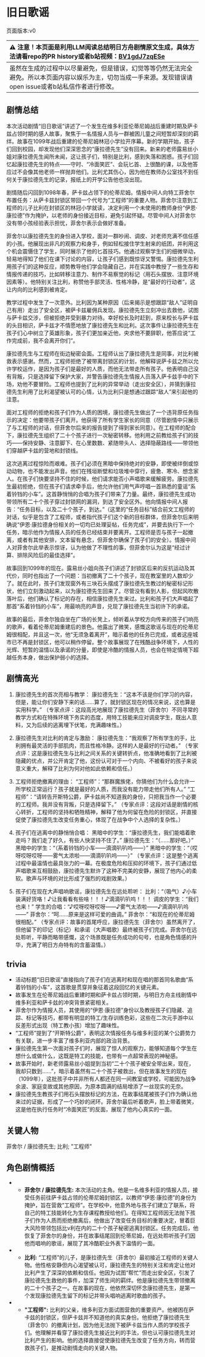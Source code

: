# 旧日歌谣
页面版本:v0
 

| :warning: 注意！本页面是利用LLM阅读总结明日方舟剧情原文生成，具体方法请看repo的PR history或者b站视频：[BV1gdJ7zqESe](https://www.bilibili.com/video/BV1gdJ7zqESe/)         |
|:----------------------------|
| 虽然在生成的过程中以尽量避免，但是错误，幻觉等等仍然无法完全避免。所以本页面内容以娱乐为主，切勿当成一手来源。发现错误请open issue或者b站私信作者进行修改。|



## 剧情总结
本次活动剧情“旧日歌谣”讲述了一个发生在维多利亚伦蒂尼姆战后重建时期及萨卡兹占领时期的感人故事，聚焦于一名情报人员与一群被困儿童之间短暂却深刻的羁绊。故事在1099年战后重建的伦蒂尼姆林冠小学拉开序幕。新的学期开始，孩子们回到校园，却发现他们深深思念的“康拉德先生”没有回来。新来的老师露易丝小姐对康拉德先生闻所未闻，这让孩子们，特别是比利，感到失落和困惑。孩子们回忆起康拉德先生的特点——守时、“冷面笑匠”、会玩匕首、上很酷的课，以及他答应过不会像其他老师一样抛弃他们。比利尤其伤心，因为他在教师办公室找不到任何关于康拉德先生的记录，报纸上的开学公告他也没出现。

剧情随后闪回到1098年春，萨卡兹占领下的伦蒂尼姆。情报中间人向特工菲舍尔布置任务：从萨卡兹封锁区带回一个代号为“工程师”的重要人物。菲舍尔注意到工程师的儿子比利在封锁区的林冠小学就读，决定利用一个未使用的教师身份“伊恩·康拉德”作为掩护，以老师的身份接近目标，避免引起怀疑。尽管中间人对菲舍尔没有带小孩经验表示担忧，菲舍尔表示会做好准备。

菲舍尔以康拉德先生的身份进入学校，面对一群吵闹、调皮、对老师充满不信任感的小孩。他展现出非凡的观察力和身手，例如轻松接住学生射来的纸团，并利用这个机会震慑住了学生，同时展示了他的匕首技巧。他通过观察学生们的细微举动，轻易地得知了他们在课下讨论的内容，让孩子们感到既惊讶又警惕。康拉德先生利用孩子们的这种反应，顺势教导他们学会隐藏自己，并在实践中教授了一些生存和情报传递的技巧，比如转移注意力、制作不易察觉的标记（用石头摆放、注意环境因素等）。他特别关注比利，称赞他手部灵活、性格冷静，是“最好的行动者”，这让内向的比利感到被肯定。

教学过程中发生了一次意外。比利因为某种原因（后来揭示是想跟踪“敌人”证明自己有用）走出了安全区，被萨卡兹雇佣兵发现。康拉德先生立刻冲出去救他，试图与萨卡兹交涉，但被拒绝并受到暴力对待。幸好校长及时赶到，原来校长与萨卡兹的头目相识，萨卡兹才不情愿地放了康拉德先生和比利。这次事件让康拉德先生在孩子们心中树立了英雄形象，孩子们更加亲近他，央求他不要辞职，他答应说“工作完成前，我不会离开你们”。

康拉德先生与工程师在街边秘密会面。工程师认出了康拉德先生是同事，对比利被救表示感谢。然而，工程师拒绝了被带离封锁区的计划，他解释说萨卡兹之所以允许学校运作，是因为孩子们是最好的人质，而他无法带走所有孩子。他表明自己没有背叛，只是选择留下保护大家，并警告康拉德先生情报人员落入萨卡兹手中的下场，劝他不要冒险。工程师也提到了比利的异常举动（走出安全区），并猜到康拉德先生利用了比利渴望被认可的心情，认为比利只是想通过跟踪“敌人”来引起他的注意。

面对工程师的拒绝和孩子们作为人质的困境，康拉德先生做出了一个违背原任务指示的决定：他要带孩子们离开。他获得了所有学生家长的同意（尽管剧情中只展示了与工程师的对话，但菲舍尔后来的报告提到了得到家长同意）。在工程师的配合下，康拉德先生组织了二十个孩子进行一次秘密转移。他利用之前教给孩子们的技巧——保持安静、注意脚下、在心里数数、紧随带头人、选择隐蔽路线——带领他们穿越萨卡兹的营地和封锁线。

这次逃离过程惊险而艰难。孩子们必须在黑暗中保持绝对的安静，即使被绊倒或惊动动物，也不能发出声音。他们在残垣断壁和垃圾堆中穿行，疲惫、寒冷、想念家人。在孩子们快要坚持不住的时候，他们请求能否小声唱歌来缓解疲劳。康拉德先生最初拒绝，但在孩子们请求牵手后，他允许他们用气声哼唱一首熟悉的童谣“系着铃铛的小车”。这首静悄悄的合唱为孩子们带来了力量。最终，康拉德先生成功带领所有二十个孩子穿过封锁网的漏洞，到达了安全区外。他向情报中间人报告：“任务目标，以及二十个孩子，到达。”（这里的“任务目标”结合前文工程师的对话，似乎是包含了工程师，或者指代孩子们这个新的目标群体，但菲舍尔后来明确说“伊恩·康拉德身份相关的一切均已处理妥帖，任务完成”，并要去执行下一个任务，暗示他作为情报人员的任务已经结束并要离开。工程师是否与孩子一起撤离，或者有其他安排，文本留有悬念，但菲舍尔确保了孩子们的安全）。情报中间人对菲舍尔此举表示惊讶，认为他做了不理性的事，但菲舍尔认为这是“经过计算、排除风险后的最佳选择”。

故事回到1099年的现在。露易丝小姐向孩子们讲述了封锁区后来的反抗运动及其代价，同时也指出了一个问题：当初撤离了二十个孩子，现在教室里的人数却少了。就在此时，孩子们发现窗外有三块石头摆成了康拉德先生教过的秘密标记形状，他们立刻激动起来，以为康拉德先生回来了。尽管没有看到人影，但起风吹散落叶后，他们确认了标记的存在，相信康拉德先生来过。比利和孩子们大声唱起了那首“系着铃铛的小车”，用最响亮的声音，兑现了康拉德先生当初许下的承诺。

故事的最后，菲舍尔独自坐在广场的长凳上，倾听着从学校方向传来的孩子们响亮的歌声，看着伦蒂尼姆重建后的景色。他露出了微笑，感慨这歌谣与现在的伦蒂尼姆很相配，并且这一次，他“无须急着离开”，暗示着他的任务已完成，或者这座城市已不再是封锁区，他可以稍作停留。整个故事展现了在残酷战争环境下，人性的光辉、短暂的温情以及承诺的分量，即使是冷酷的情报人员，也会在特定情境下超越任务本身，做出保护弱小的选择。
## 剧情高光
1.  康拉德先生的首次亮相与教学：
    康拉德先生：“这本不该是你们学习的内容，但是，能让你们安静下来的话......算了，就封锁区现在的情况来说，这也算是实用科学。”
    （专家点评：这段高光地展现了康拉德先生（菲舍尔）不同寻常的教学方式和在特殊环境下务实的态度，用特工技能来应对调皮学生，既出人意料，又为后续的逃离埋下伏笔，充满趣味性。）

2.  康拉德先生对比利的肯定与激励：
    康拉德先生：“我观察了所有学生的手，比利拥有最灵活的手部肌肉，而且性格冷静。这样的人是最好的行动者。”
    （专家点评：这是康拉德先生与比利之间关系的关键转折点，他准确地看到了比利被隐藏的优点，并公开肯定了他，这份认可对于一个内向、不被看好的孩子来说意义重大，解释了比利为何对他如此依赖和信任。）

3.  工程师拒绝撤离的理由：
    “工程师”：“那群魔族佬，你猜他们为什么会允许一所学校正常运行？孩子就是最好的人质，而我没有能力带走他们所有人。”
    “工程师”：“请转告开斯特公爵，萨卡兹尚不知道我的身份，只把我当作一个必要的工程师。我并没有背叛，只是选择留下。”
    （专家点评：这段对话是剧情的核心转折，工程师的坚持和牺牲精神，解释了他为何留在危险的封锁区，并直接促使了康拉德先生改变任务重心，体现了在战争中个人选择的复杂性。）

4.  孩子们在逃离中的静悄悄合唱：
    黑暗中的学生：“康拉德先生，我们能唱着歌走吗？我们走了好久，有些人快坚持不住了。”
    康拉德先生：“（......那好吧。）”
    黑暗中的学生：“（系着铃铛的小车——滴滴叭叭呜——）”
    黑暗中的学生：“（哎呀哎呀哎呀——雾气太浓啦——滴滴叭叭呜——）”
    （专家点评：这是整个逃离过程中最温情也最具张力的一幕。在极度危险和压抑的环境下，孩子们通过低声唱歌来互相鼓励，康拉德先生默许了这种不完美的安静，展现了他内心的柔软。歌声与环境的对比形成了强烈的戏剧效果。）

5.  孩子们在现在大声唱响歌谣，康拉德先生在远处聆听：
    比利：“（吸气）♪小车装满好货咯！♪让我看看有些啥！！！♪滴滴叭叭呜！！！
    调皮的学生：“我们也来！”
    学生的合唱：“♪哎呀哎呀哎呀——♪雾气太浓啦——♪滴滴叭叭呜——”
    菲舍尔：“呵......原来是这样可爱的曲调。”
    菲舍尔：“和现在的伦蒂尼姆很相配。”
    （专家点评：故事的首尾呼应，康拉德先生（菲舍尔）虽然离开了，但他留下的印记（标记）和承诺（大声唱歌）最终被孩子们完成。菲舍尔在远处聆听，平静而略带感慨，这个场景既是任务成功的句号，也是角色情感的升华，充满了明日方舟特有的含蓄温情。）
## trivia
*   活动标题“旧日歌谣”直接指向了孩子们在逃离时和现在唱的那首同名歌曲“系着铃铛的小车”，这首歌是贯穿并象征着这段回忆的关键元素。
*   故事发生在伦蒂尼姆战后重建时期和萨卡兹占领时期，与明日方舟主线剧情中维多利亚和萨卡兹的冲突背景紧密相关。
*   菲舍尔作为情报人员，其使用的“伊恩·康拉德”身份以及教授孩子们隐藏、追踪、标记等技巧，都带有明显的特工/生存训练色彩，这些在二次元手游中以反差形式出现（特工教小孩）增加了趣味性。
*   “工程师”提到了“开斯特公爵”，表明这次情报任务与维多利亚的某个公爵势力有关联，进一步丰富了维多利亚内部的政治背景。
*   康拉德先生第一次面对孩子们时，展现了惊人的观察力，能够知道每个学生在想什么或做什么，这既是特工的技能，也带有一点超常表现的神秘感。
*   故事开始时，新老师露易丝小姐提到当初“二十个孩子被安全带出来，现在，我却只数到......”，暗示着虽然有二十个孩子被救出，但在故事发生的现在（1099年），这批孩子中并非所有人都还在同一间教室或学校，可能因为战争余波、家庭变故或其他原因，为原本圆满的结局增添了一丝现实的无奈。
*   康拉德先生教孩子们用石头摆放标记的方法，在故事结尾被孩子们作为确认他来过的证据，形成了一个巧妙的闭环。菲舍尔最后听着歌声，脸上带着微笑，这是他在执行任务时“冷面笑匠”的反面，展现了他内心真实的一面。
## 关键人物
菲舍尔 / 康拉德先生; 比利; "工程师"
## 角色剧情概括
-   *   **菲舍尔 / 康拉德先生:** 本次活动的主角。他是一名维多利亚的情报人员，接受任务前往萨卡兹占领的伦蒂尼姆封锁区，以教师“伊恩·康拉德”的身份为掩护，旨在营救“工程师”。在学校中，他意外地与孩子们建立了联系，将自己的特工技能转化为生存课程教授给他们。在得知工程师因无法抛下孩子们作为人质而拒绝撤离后，他做出了改变任务目标的重要决定，冒着巨大风险带领包括比v利在内的二十个孩子秘密逃离封锁区。任务完成后，他恢复了菲舍尔的身份，并在故事结尾回到伦蒂尼姆，在远处聆听孩子们因他而唱响的歌谣，展现了其冷酷职业外表下温情的一面。
-   *   **比利:** “工程师”的儿子，是康拉德先生（菲舍尔）最初接近工程师的关键人物。他性格安静但内心渴望被认可，康拉德先生的特别关注和肯定让他对比利产生了深深的依赖和信任。他因为试图“帮忙”而走出安全区，引发了康拉德先生救他的事件，加深了师生间的羁绊。他是康拉德先生带领撤离的二十个孩子之一。在故事的现在，他依然深切怀念康拉德先生，是第一个发现康拉德先生留下的标记并带头唱响逃离时歌曲的孩子。
-   *   **"工程师":** 比利的父亲，维多利亚方面试图营救的重要资产。他被困在萨卡兹的封锁区，但萨卡兹并不知道他的真实身份。他拒绝了康拉德先生（菲舍尔）的撤离计划，因为他无法抛下被萨卡兹当作人质的学校孩子们。他理解并看穿了康拉德先生接近比利的手法，但也认可康拉德先生对比利产生的影响。他的选择直接促使康拉德先生改变了任务方向，转而营救孩子们，是推动剧情走向的关键人物。